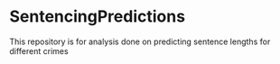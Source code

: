 # SentencingPredictions
This repository is for analysis done on predicting sentence lengths for different crimes

